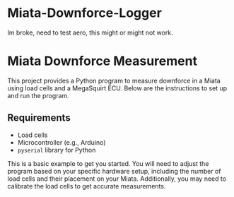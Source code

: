 # Miata-Downforce-Logger
Im broke, need to test aero, this might or might not work. 


<!DOCTYPE html>
<html lang="en">
<head>
    <meta charset="UTF-8">
    <meta name="viewport" content="width=device-width, initial-scale=1.0">
</head>
<body>
    <h1>Miata Downforce Measurement</h1>
    <p>This project provides a Python program to measure downforce in a Miata using load cells and a MegaSquirt ECU. Below are the instructions to set up and run the program.</p>
    
<h2>Requirements</h2>
    <ul>
        <li>Load cells</li>
        <li>Microcontroller (e.g., Arduino)</li>
        <li><code>pyserial</code> library for Python</li>
    </ul>

<p>This is a basic example to get you started. You will need to adjust the program based on your specific hardware setup, including the number of load cells and their placement on your Miata. Additionally, you may need to calibrate the load cells to get accurate measurements.</p>
</body>
</html>
